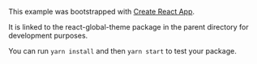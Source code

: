 This example was bootstrapped with [Create React App](https://github.com/facebook/create-react-app).

It is linked to the react-global-theme package in the parent directory for development purposes.

You can run `yarn install` and then `yarn start` to test your package.
